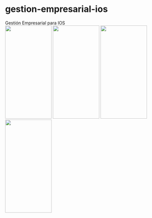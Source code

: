 # gestion-empresarial-ios
<div>Gestión Empresarial para IOS</div>
<div style="display:inline-block">
<img src="https://firebasestorage.googleapis.com/v0/b/reactfire-f410b.appspot.com/o/Simulator%20Screen%20Shot%2018%20Apr%202017%2C%2009.27.16.png?alt=media&token=85e1e496-59c2-48df-b6e4-280fcc1b813f" width="150" height="300"/>
<img src="https://firebasestorage.googleapis.com/v0/b/reactfire-f410b.appspot.com/o/Simulator%20Screen%20Shot%2017%20Apr%202017%2C%2020.13.06.png?alt=media&token=f06abec0-aad9-4f84-8872-da9452a5eff2" width="150" height="300"/>
<img src="https://firebasestorage.googleapis.com/v0/b/reactfire-f410b.appspot.com/o/Simulator%20Screen%20Shot%2023%20Apr%202017%2C%2009.35.33.png?alt=media&token=41bb42ad-dc87-409f-a54a-e512069fd248" width="150" height="300"/>
<img src="https://firebasestorage.googleapis.com/v0/b/reactfire-f410b.appspot.com/o/IMG_0914.PNG?alt=media&token=2d9c4884-c42f-4c8d-95bf-7da31845166c" width="150" height="300">
<div>
